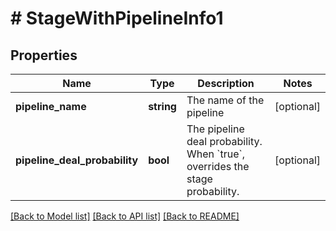 # # StageWithPipelineInfo1

## Properties

Name | Type | Description | Notes
------------ | ------------- | ------------- | -------------
**pipeline_name** | **string** | The name of the pipeline | [optional]
**pipeline_deal_probability** | **bool** | The pipeline deal probability. When &#x60;true&#x60;, overrides the stage probability. | [optional]

[[Back to Model list]](../../README.md#models) [[Back to API list]](../../README.md#endpoints) [[Back to README]](../../README.md)
